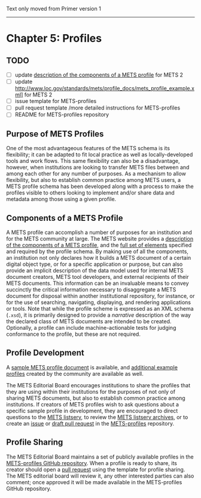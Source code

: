 Text only moved from Primer version 1

***
# Chapter 5:  Profiles

## TODO
* [ ] update [description of the components of a METS profile](http://www.loc.gov/standards/mets/profile_docs/components.html) for METS 2
* [ ] update http://www.loc.gov/standards/mets/profile_docs/mets_profile_example.xml] for METS 2
* [ ] issue template for METS-profiles
* [ ] pull request template /more detailed instructions for METS-profiles
* [ ] README for METS-profiles repository

## **Purpose of METS Profiles**
One of the most advantageous features of the METS schema is its flexibility; it can be adapted to fit local practice as well as locally-developed tools and work flows.  This same flexibility can also be a disadvantage, however, when institutions are looking to transfer METS files between and among each other for any number of purposes.  As a mechanism to allow flexibility, but also to establish common practice among METS users, a METS profile schema has been developed along with a process to make the profiles visible to others looking to implement and/or share data and metadata among those using a given profile.

## **Components of a METS Profile**

A METS profile can accomplish a number of purposes for an institution and for the METS community at large. The METS website provides a [description of the components of a METS profile](http://www.loc.gov/standards/mets/profile_docs/components.html), and the [full set of elements](https://mets.github.io/METS2_Profile_Docs/METS2_profile.html) specified and required by the profile schema.  By making use of all the components, an institution not only declares how it builds a METS document of a certain digital object type, or for a specific application or purpose, but can also provide an implicit description of the data model used for internal METS document creators, METS tool developers, and external recipients of their METS documents.  This information can be an invaluable means to convey succinctly the critical information necessary to disaggregate a METS document for disposal within another institutional repository, for instance, or for the use of searching, navigating, displaying, and rendering applications or tools.  Note that while the profile scheme is expressed as an XML schema (`.xsd`), it is primarily designed to provide a _narrative_ description of the way the declared class of METS documents are intended to be created. Optionally, a profile can include machine-actionable tests for judging conformance to the profile, but these are not required.

## **Profile Development**

A [sample METS profile document](http://www.loc.gov/standards/mets/profile_docs/mets_profile_example.xml) is available, and [additional example profiles](https://github.com/METS/METS-profiles) created by the community are available as well.

The METS Editorial Board encourages institutions to share the profiles that they are using within their institutions for the purposes of not only of sharing METS documents, but also to establish common practice among institutions. If creators of METS profiles wish to ask questions about a specific sample profile in development, they are encouraged to direct questions to the [METS listserv](https://listserv.loc.gov/cgi-bin/wa?SUBED1=mets&A=1), to review the [METS listserv archives](https://listserv.loc.gov/cgi-bin/wa?A0=METS), or to create an [issue](https://github.com/mets/METS-profiles/issues) or [draft pull request](https://github.com/mets/METS-profiles/pulls) in the [METS-profiles](https://github.com/METS/METS-profiles) repository.

## **Profile Sharing**

The METS Editorial Board maintains a set of publicly available profiles in the [METS-profiles GitHub repository](https://github.com/mets/METS-profiles). When a profile is ready to share, its creator should open a [pull request](https://github.com/mets/METS-profiles/pulls) using the template for profile sharing. The METS editorial board will review it, any other interested parties can also comment; once approved it will be made available in the METS-profiles GitHub repository.
